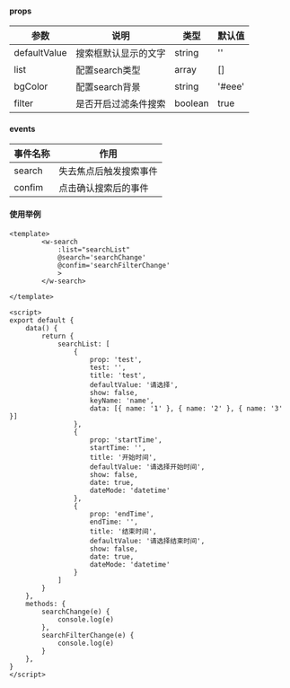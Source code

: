 #### props

|参数					|说明									|类型		|默认值	|
|-						|-										|-			|-			|
|defaultValue	|搜索框默认显示的文字	|string	|''			|
|list					|配置search类型				|array	|[]			|
|bgColor			|配置search背景				|string	|'#eee'	|
|filter				|是否开启过滤条件搜索	|boolean|true		|

#### events

|事件名称|作用|
|-|-|
|search|失去焦点后触发搜索事件|
|confim|点击确认搜索后的事件|

#### 使用举例
```
<template>
		<w-search 
			:list="searchList" 
			@search='searchChange' 
			@confim='searchFilterChange'
			>
		</w-search>

</template>

<script>
export default {
	data() {
		return {
			searchList: [
				{
					prop: 'test',
					test: '',
					title: 'test',
					defaultValue: '请选择',
					show: false,
					keyName: 'name',
					data: [{ name: '1' }, { name: '2' }, { name: '3' }]
				},
				{
					prop: 'startTime',
					startTime: '',
					title: '开始时间',
					defaultValue: '请选择开始时间',
					show: false,
					date: true,
					dateMode: 'datetime'
				},
				{
					prop: 'endTime',
					endTime: '',
					title: '结束时间',
					defaultValue: '请选择结束时间',
					show: false,
					date: true,
					dateMode: 'datetime'
				}
			]
		}
	},
	methods: {
		searchChange(e) {
			console.log(e)
		},
		searchFilterChange(e) {
			console.log(e)
		}
	},
}
</script>


```